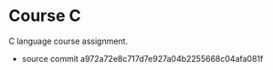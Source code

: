 # Course C

C language course assignment.

- source commit a972a72e8c717d7e927a04b2255668c04afa081f
